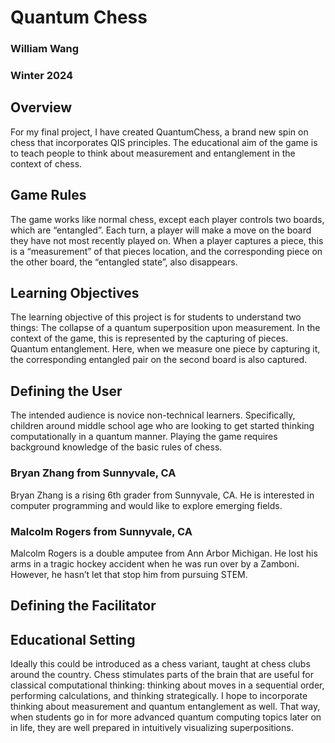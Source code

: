 # Quantum Chess

### William Wang
### Winter 2024

## Overview

For my final project, I have created QuantumChess, a brand new spin on chess that incorporates QIS principles. The educational aim of the game is to teach people to think about measurement and entanglement in the context of chess.

## Game Rules

The game works like normal chess, except each player controls two boards, which are “entangled”. Each turn, a player will make a move on the board they have not most recently played on. When a player captures a piece, this is a “measurement” of that pieces location, and the corresponding piece on the other board, the “entangled state”, also disappears.

## Learning Objectives

The learning objective of this project is for students to understand two things:
The collapse of a quantum superposition upon measurement. In the context of the game, this is represented by the capturing of pieces.
Quantum entanglement. Here, when we measure one piece by capturing it, the corresponding entangled pair on the second board is also captured.

## Defining the User

The intended audience is novice non-technical learners. Specifically, children around middle school age who are looking to get started thinking computationally in a quantum manner. Playing the game requires background knowledge of the basic rules of chess.

### Bryan Zhang from Sunnyvale, CA

Bryan Zhang is a rising 6th grader from Sunnyvale, CA. He is interested in computer programming and would like to explore emerging fields. 


### Malcolm Rogers from Sunnyvale, CA

Malcolm Rogers is a double amputee from Ann Arbor Michigan. He lost his arms in a tragic hockey accident when he was run over by a Zamboni. However, he hasn’t let that stop him from pursuing STEM.

## Defining the Facilitator

## Educational Setting

Ideally this could be introduced as a chess variant, taught at chess clubs around the country. Chess stimulates parts of the brain that are useful for classical computational thinking: thinking about moves in a sequential order, performing calculations, and thinking strategically. I hope to incorporate thinking about measurement and quantum entanglement as well. That way, when students go in for more advanced quantum computing topics later on in life, they are well prepared in intuitively visualizing superpositions.




